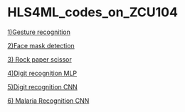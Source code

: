# HLS4ML_codes_on_ZCU104
 
<a href="https://github.com/minecraftdixit/HLS4ML_codes_on_ZCU104/tree/main/code1
">1)Gesture recognition</a>

<a href="https://github.com/minecraftdixit/HLS4ML_codes_on_ZCU104/tree/main/code3
">2)Face mask detection</a>

<a href="https://github.com/minecraftdixit/HLS4ML_codes_on_ZCU104/tree/main/code4
">3) Rock paper scissor</a>


<a href="https://github.com/minecraftdixit/HLS4ML_codes_on_ZCU104/tree/main/code5
">4)Digit recognition MLP</a>


<a href="https://github.com/minecraftdixit/HLS4ML_codes_on_ZCU104/tree/main/digit_recog_cnn
">5)Digit recognition CNN</a>


<a href="https://github.com/minecraftdixit/HLS4ML_codes_on_ZCU104/tree/main/malaria_tf
">6) Malaria Recognition CNN  </a>
